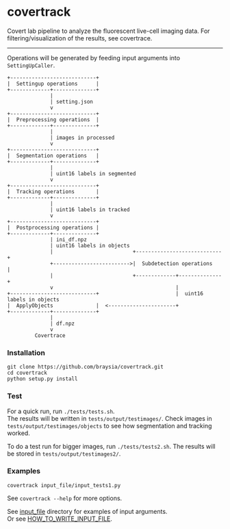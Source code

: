 # covertrack

Covert lab pipeline to analyze the fluorescent live-cell imaging data.   For filtering/visualization of the results, see covertrace.  

---
Operations will be generated by feeding input arguments into `SettingUpCaller`.

```
+----------------------------+  
|  Settingup operations      |  
+-------------+--------------+  
              |
              | setting.json
              v
+----------------------------+  
|  Preprocessing operations  |  
+-------------+--------------+  
              |
              | images in processed
              v
+----------------------------+  
|  Segmentation operations   |  
+-------------+--------------+  
              |
              | uint16 labels in segmented
              v
+----------------------------+  
|  Tracking operations       |  
+-------------+--------------+  
              |
              | uint16 labels in tracked
              v
+----------------------------+  
|  Postprocessing operations |  
+-------------+--------------+  
              | ini_df.npz
              | uint16 labels in objects
              |                          +----------------------------+  
              +------------------------->|  Subdetection operations   |  
              |                          +-------------+--------------+  
              v                                        |
+----------------------------+                         |  uint16 labels in objects
|  ApplyObjects              |  <----------------------+
+-------------+--------------+  
              | 
              | df.npz
              v
         Covertrace

```



### Installation
```
git clone https://github.com/braysia/covertrack.git
cd covertrack
python setup.py install
```

### Test
For a quick run, run `./tests/tests.sh`.  
The results will be written in `tests/output/testimages/`. Check images in `tests/output/testimages/objects` to see how segmentation and tracking worked.  

To do a test run for bigger images, run `./tests/tests2.sh`. The results will be stored in `tests/output/testimages2/`.  


### Examples
```
covertrack input_file/input_tests1.py
```
See `covertrack --help` for more options.  
  
See [input_file](input_file/) directory for examples of input arguments.  
Or see [HOW_TO_WRITE_INPUT_FILE](doc/HOW_TO_WRITE_INPUT_FILE.md).

